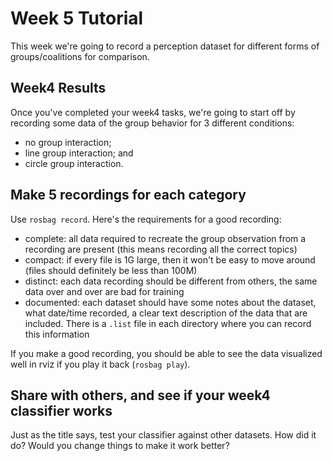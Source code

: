 # Week 5 Tutorial

This week we're going to record a perception dataset for different forms of groups/coalitions for comparison.

## Week4 Results

Once you've completed your week4 tasks, we're going to start off by recording some data of the group behavior for 3 different conditions:

- no group interaction;
- line group interaction; and
- circle group interaction.

## Make 5 recordings for each category

Use `rosbag record`. Here's the requirements for a good recording:

- complete: all data required to recreate the group observation from a recording are present (this means recording all the correct topics)
- compact: if every file is 1G large, then it won't be easy to move around (files should definitely be less than 100M)
- distinct: each data recording should be different from others, the same data over and over are bad for training
- documented: each dataset should have some notes about the dataset, what date/time recorded, a clear text description of the data that are included. There is a `.list` file in each directory where you can record this information

If you make a good recording, you should be able to see the data visualized well in rviz if you play it back (`rosbag play`).

## Share with others, and see if your week4 classifier works

Just as the title says, test your classifier against other datasets. How did it do? Would you change things to make it work better?

